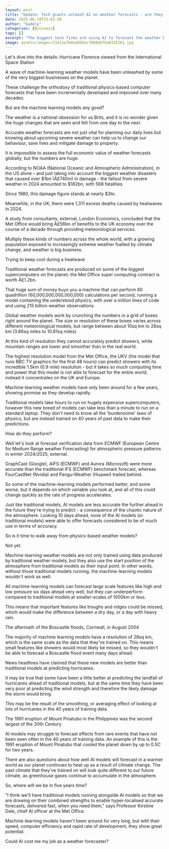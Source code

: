 ```yaml
---
layout: post
title: "Update: Tech giants unleash AI on weather forecasts - are they any good?"
date: 2025-06-19T23:02:58
author: "badely"
categories: [Business]
tags: []
excerpt: "The biggest tech firms are using AI to forecast the weather but is that better than existing models?"
image: assets/images/23a15a7b4ea050ac70b8e6fbe8325261.jpg
---
```


Let's dive into the details: Hurricane Florence viewed from the International Space Station

A wave of machine-learning weather models have been unleashed by some of the very biggest businesses on the planet.

These challenge the orthodoxy of traditional physics-based computer forecasts that have been incrementally developed and improved over many decades. 

But are the machine learning models any good? 

The weather is a national obsession for us Brits, and it is no wonder given the huge changes that are seen and felt from one day to the next.

Accurate weather forecasts are not just vital for planning our daily lives but knowing about upcoming severe weather can help us to change our behaviour, save lives and mitigate damage to property.

It is impossible to assess the full economic value of weather forecasts globally, but the numbers are huge. 

According to NOAA (National Oceanic and Atmospheric Administration), in the US alone - and just taking into account the biggest weather disasters that caused over $1bn (Â£740m) in damage - the fallout from severe weather in 2024 amounted to $182bn, with 568 fatalities.

Since 1980, this damage figure stands at nearly $3tn.

Meanwhile, in the UK, there were 1,311 excess deaths caused by heatwaves in 2024.

A study from consultants, external, London Economics, concluded that the Met Office would bring Â£56bn of benefits to the UK economy over the course of a decade through providing meteorological services. 

Multiply these kinds of numbers across the whole world, with a growing population exposed to increasingly extreme weather fuelled by climate change, and weather is big business.

Trying to keep cool during a heatwave

Traditional weather forecasts are produced on some of the biggest supercomputers on the planet; the Met Office super computing contract is worth Â£1.2bn. 

That huge sum of money buys you a machine that can perform 60 quadrillion (60,000,000,000,000,000) calculations per second, running a model containing the understood physics, with over a million lines of code and using 215 billion weather observations. 

Global weather models work by crunching the numbers in a grid of boxes right around the planet. The size or resolution of these boxes varies across different meteorological models, but range between about 10sq km to 28sq km (3.86sq miles to 10.81sq miles).

At this kind of resolution they cannot accurately predict showers, while mountain ranges are lower and smoother than in the real world. 

The highest resolution model from the Met Office, the UKV (the model that runs BBC TV graphics for the first 48 hours) can predict showers with its incredible 1.5km (0.9 mile) resolution - but it takes so much computing time and power that this model is not able to forecast for the entire world; instead it concentrates on the UK and Europe.

Machine-learning weather models have only been around for a few years, showing promise as they develop rapidly. 

Traditional models take hours to run on hugely expensive supercomputers, however this new breed of models can take less than a minute to run on a standard laptop. They don't need to know all the 'burdensome'  laws of physics, but are instead trained on 40 years of past data to make their predictions.

How do they perform? 

Well let's look at forecast verification data from ECMWF (European Centre for Medium Range weather Forecasting) for atmospheric pressure patterns in winter 2024/2025, external.

GraphCast (Google), AIFS (ECMWF) and Aurora (Microsoft) were more accurate than the traditional IFS (ECMWF) benchmark forecast, whereas FourCastNet (Nvidia) and Pangu-Weather (Huawei) trailed behind.

So some of the machine-learning models performed better, and some worse, but it depends on which variable you look at, and all of this could change quickly as the rate of progress accelerates. 

Just like traditional models, AI models are less accurate the further ahead in the future they're trying to predict - a consequence of the chaotic nature of the atmosphere. Looking 10 days ahead, none of the AI models (or traditional models) were able to offer forecasts considered to be of much use in terms of accuracy.    

So is it time to walk away from physics-based weather models? 

Not yet.

Machine-learning weather models are not only trained using data produced by traditional weather models, but they also use the start position of the atmosphere from traditional models as their input point. In other words, without those traditional models running, the machine-learning models wouldn't work as well.

All machine-learning models can forecast large scale features like high and low pressure six days ahead very well, but they can underperform compared to traditional models at smaller-scales of 1000km or less.

This means that important features like troughs and ridges could be missed, which would make the difference between a dry day, or a day with heavy rain.

The aftermath of the Boscastle floods, Cornwall, in August 2004

The majority of machine learning models have a resolution of 28sq km, which is the same scale as the data that they've trained on. This means small features like showers would most likely be missed, so they wouldn't be able to forecast a Boscastle flood event many days ahead.

News headlines have claimed that these new models are better than traditional models at predicting hurricanes. 

It may be true that some have been a little better at predicting the landfall of hurricanes ahead of traditional models, but at the same time they have been very poor at predicting the wind strength and therefore the likely damage the storm would bring. 

This may be the result of the smoothing, or averaging effect of looking at lots of hurricanes in the 40 years of training data.

The 1991 eruption of Mount Pinatubo in the Philippines was the second largest of the 20th Century

AI models may struggle to forecast effects from rare events that have not been seen often in the 40 years of training data. An example of this is the 1991 eruption of Mount Pinatubo that cooled the planet down by up to 0.5C for two years.

There are also questions about how well AI models will forecast in a warmer world as our planet continues to heat up as a result of climate change. The past climate that they've trained on will look quite different to our future climate, as greenhouse gases continue to accumulate in the atmosphere.

So, where will we be in five years time?

"I think we'll have traditional models running alongside AI models so that we are drawing on their combined strengths to enable hyper-localised accurate forecasts, delivered fast, when you need them," says Professor Kirstine Dale, chief AI officer at the Met Office. 

Machine-learning models haven't been around for very long, but with their speed, computer efficiency and rapid rate of development, they show great potential. 

Could AI cost me my job as a weather forecaster?

